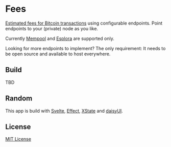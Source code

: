 # Fees

[Estimated fees for Bitcoin transactions](https://github.com/bitcoinbook/bitcoinbook/blob/develop/ch09_fees.adoc#estimating-appropriate-fee-rates) using configurable endpoints. Point endpoints to your (private) node as you like.

Currently [Mempool](https://mempool.space/) and [Esplora](https://github.com/Blockstream/esplora/) are supported only.

Looking for more endpoints to implement? The only requirement: It needs to be open source and available to host everywhere.

## Build

TBD

## Random

This app is build with [Svelte](https://svelte.dev/), [Effect](https://effect.website/), [XState](https://stately.ai/) and [daisyUI](https://daisyui.com/).

## License

[MIT License](./LICENSE)
